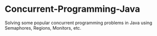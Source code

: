 # Concurrent-Programming-Java
Solving some popular concurrent programming problems in Java using Semaphores, Regions, Monitors, etc.
